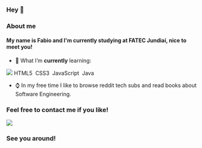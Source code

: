 ### Hey 👋

### About me

#### My name is Fabio and I'm currently studying at FATEC Jundiaí, nice to meet you!

- 🌱 What I’m **currently** learning:

<img src="https://img.shields.io/badge/-html-E34F26?style=for-the-badge&logo=html5&logoColor=white"> HTML5
<img src=""> CSS3
<img src=""> JavaScript
<img src=""> Java

- ⌚ In my free time I like to browse reddit tech subs and read books about Software Engineering.


### Feel free to contact me if you like!

<img src="https://img.shields.io/badge/-linkedin-0A66C2?style=for-the-badge&logo=linkedin&logoColor=white"><a href="https://www.linkedin.com/in/fabio-nalini-26a531231/"></a>

### See you around!

<!--




-->
